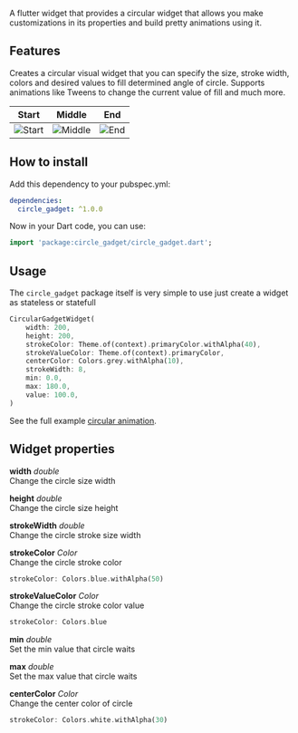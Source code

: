 A flutter widget that provides a circular widget that allows you make customizations in its properties and build pretty animations using it.

## Features

Creates a circular visual widget that you can specify the size, stroke width, colors and desired values to fill determined angle of circle. Supports animations like Tweens to change the current value of fill and much more.

Start             |  Middle             |  End
:-------------------------:|:-------------------------:|:-------------------------:
![Start](https://github.com/MarioJunio/flutter-circle-gadget/tree/main/images/start.png)  |  ![Middle](https://github.com/MarioJunio/flutter-circle-gadget/tree/main/images/middle.png)  |  ![End](https://github.com/MarioJunio/flutter-circle-gadget/tree/main/images/end.png)

## How to install
Add this dependency to your pubspec.yml:

```yaml
dependencies:
  circle_gadget: ^1.0.0
```

Now in your Dart code, you can use:

```dart
import 'package:circle_gadget/circle_gadget.dart';
```

## Usage

The `circle_gadget` package itself is very simple to use just create a widget as stateless or statefull

```dart
CircularGadgetWidget(
    width: 200,
    height: 200,
    strokeColor: Theme.of(context).primaryColor.withAlpha(40),
    strokeValueColor: Theme.of(context).primaryColor,
    centerColor: Colors.grey.withAlpha(10),
    strokeWidth: 8,
    min: 0.0,
    max: 180.0,
    value: 100.0,
)
```

See the full example [circular animation](https://github.com/MarioJunio/flutter-circle-gadget/tree/main/lib/examples).

## Widget properties
**width**
*double*\
Change the circle size width

**height**
*double*\
Change the circle size height

**strokeWidth**
*double*\
Change the circle stroke size width

**strokeColor**
*Color*\
Change the circle stroke color

```dart
strokeColor: Colors.blue.withAlpha(50)
```

**strokeValueColor**
*Color*\
Change the circle stroke color value

```dart
strokeColor: Colors.blue
```

**min**
*double*\
Set the min value that circle waits

**max**
*double*\
Set the max value that circle waits

**centerColor**
*Color*\
Change the center color of circle

```dart
strokeColor: Colors.white.withAlpha(30)
```
